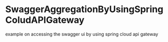 # SwaggerAggregationByUsingSpringColudAPIGateway
example on accessing the swagger ui by using spring cloud api gateway
